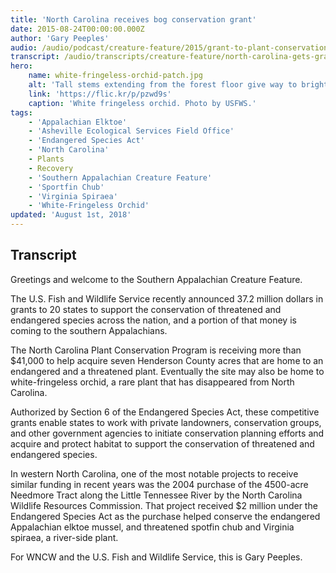 ```yaml
---
title: 'North Carolina receives bog conservation grant'
date: 2015-08-24T00:00:00.000Z
author: 'Gary Peeples'
audio: /audio/podcast/creature-feature/2015/grant-to-plant-conservation-program-for-bogs.mp3
transcript: /audio/transcripts/creature-feature/north-carolina-gets-grant-for-bog-conservation.pdf
hero:
    name: white-fringeless-orchid-patch.jpg
    alt: 'Tall stems extending from the forest floor give way to bright white dangling flowers.'
    link: 'https://flic.kr/p/pzwd9s'
    caption: 'White fringeless orchid. Photo by USFWS.'
tags:
    - 'Appalachian Elktoe'
    - 'Asheville Ecological Services Field Office'
    - 'Endangered Species Act'
    - 'North Carolina'
    - Plants
    - Recovery
    - 'Southern Appalachian Creature Feature'
    - 'Sportfin Chub'
    - 'Virginia Spiraea'
    - 'White-Fringeless Orchid'
updated: 'August 1st, 2018'
---
```


## Transcript

Greetings and welcome to the Southern Appalachian Creature Feature.

The U.S. Fish and Wildlife Service recently announced 37.2 million dollars in grants to 20 states to support the conservation of threatened and endangered species across the nation, and a portion of that money is coming to the southern Appalachians.

The North Carolina Plant Conservation Program is receiving more than $41,000 to help acquire seven Henderson County acres that are home to an endangered and a threatened plant. Eventually the site may also be home to white-fringeless orchid, a rare plant that has disappeared from North Carolina.

Authorized by Section 6 of the Endangered Species Act, these competitive grants enable states to work with private landowners, conservation groups, and other government agencies to initiate conservation planning efforts and acquire and protect habitat to support the conservation of threatened and endangered species.

In western North Carolina, one of the most notable projects to receive similar funding in recent years was the 2004 purchase of the 4500-acre Needmore Tract along the Little Tennessee River by the North Carolina Wildlife Resources Commission. That project received $2 million under the Endangered Species Act as the purchase helped conserve the endangered Appalachian elktoe mussel, and threatened spotfin chub and Virginia spiraea, a river-side plant.

For WNCW and the U.S. Fish and Wildlife Service, this is Gary Peeples.
